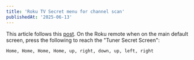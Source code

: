 ```yaml
---
title: 'Roku TV Secret menu for channel scan'
publishedAt: '2025-06-13'
---
```

This article follows this [post](https://www.avsforum.com/threads/special-roku-menu-to-see-antenna-ota-signal-strength.3282481/).
On the Roku remote when on the main default screen, press the following to reach the "Tuner Secret Screen":
```
Home, Home, Home, Home, up, right, down, up, left, right
```
